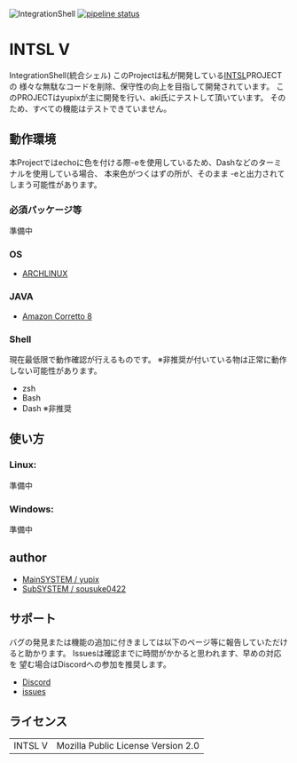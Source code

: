 ![IntegrationShell](https://repo.akarinext.org/pub/intsl/intsl.gif "Image")
[![pipeline status](https://dev.akarinext.org/yupix/INTSL/badges/master/pipeline.svg)](https://dev.akarinext.org/yupix/INTSL/-/commits/master)

# INTSL V
IntegrationShell(統合シェル)
このProjectは私が開発している[INTSL](https://github.com/yupix.amb/)PROJECTの
様々な無駄なコードを削除、保守性の向上を目指して開発されています。
このPROJECTはyupixが主に開発を行い、aki氏にテストして頂いています。
そのため、すべての機能はテストできていません。

## 動作環境
本Projectではechoに色を付ける際-eを使用しているため、Dashなどのターミナルを使用している場合、
本来色がつくはずの所が、そのまま -eと出力されてしまう可能性があります。

### 必須パッケージ等
準備中
### OS
 - [ARCHLINUX](https://www.archlinux.org/)

### JAVA
 - [Amazon Corretto 8](https://docs.aws.amazon.com/ja_jp/corretto/latest/corretto-8-ug/downloads-list.html)

### Shell
現在最低限で動作確認が行えるものです。
※非推奨が付いている物は正常に動作しない可能性があります。
- zsh
- Bash
- Dash ※非推奨

## 使い方
### Linux:
準備中

### Windows:
準備中

## author
- [MainSYSTEM / yupix](https://github.com/yupix/)
- [SubSYSTEM / sousuke0422](https://github.com/sousuke0422/)

## サポート
バグの発見または機能の追加に付きましては以下のページ等に報告していただけると助かります。
Issuesは確認までに時間がかかると思われます、早めの対応を
望む場合はDiscordへの参加を推奨します。
- [Discord](https://discord.gg/uDNyePY)
- [issues](https://github.com/yupix/amb/issues)

## ライセンス
|         |                                    |
| ------- | ---------------------------------- |
| INTSL V | Mozilla Public License Version 2.0 |
